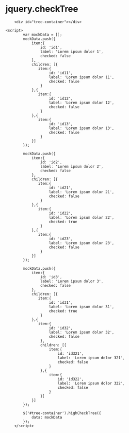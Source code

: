 # jquery.checkTree 

        <div id="tree-container"></div>
 
    <script>
            var mockData = [];
            mockData.push({
                item:{
                    id: 'id1',
                    label: 'Lorem ipsum dolor 1',
                    checked: false
                },
                children: [{
                   item:{
                        id: 'id11',
                        label: 'Lorem ipsum dolor 11',
                        checked: false
                    } 
                },{
                   item:{
                        id: 'id12',
                        label: 'Lorem ipsum dolor 12',
                        checked: false
                    } 
                },{
                   item:{
                        id: 'id13',
                        label: 'Lorem ipsum dolor 13',
                        checked: false
                    } 
                }]
            });

            mockData.push({
                item:{
                    id: 'id2',
                    label: 'Lorem ipsum dolor 2',
                    checked: false
                },
                children: [{
                   item:{
                        id: 'id21',
                        label: 'Lorem ipsum dolor 21',
                        checked: false
                    } 
                },{
                   item:{
                        id: 'id22',
                        label: 'Lorem ipsum dolor 22',
                        checked: true
                    } 
                },{
                   item:{
                        id: 'id23',
                        label: 'Lorem ipsum dolor 23',
                        checked: false
                    } 
                }]
            });

            mockData.push({
                item:{
                    id: 'id3',
                    label: 'Lorem ipsum dolor 3',
                    checked: false
                },
                children: [{
                   item:{
                        id: 'id31',
                        label: 'Lorem ipsum dolor 31',
                        checked: true
                    } 
                },{
                   item:{
                        id: 'id32',
                        label: 'Lorem ipsum dolor 32',
                        checked: false
                    },
                    children: [{
                        item:{
                            id: 'id321',
                            label: 'Lorem ipsum dolor 321',
                            checked: false
                        }
                    },{
                        item:{
                            id: 'id322',
                            label: 'Lorem ipsum dolor 322',
                            checked: false
                        }
                    }]
                }]
            });

            $('#tree-container').highCheckTree({
                data: mockData
            });
        </script> 
